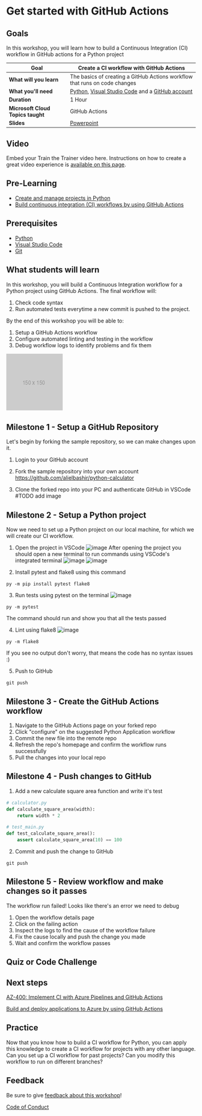 # Get started with GitHub Actions

## Goals

In this workshop, you will learn how to build a Continuous Integration (CI) workflow in GitHub actions for a Python project

| **Goal**                      | Create a CI workflow with GitHub Actions                                    |
| ----------------------------- | --------------------------------------------------------------------- |
| **What will you learn**       | The basics of creating a GitHub Actions workflow that runs on code changes|
| **What you'll need**          | [Python](https://www.python.org/downloads/), [Visual Studio Code](https://code.visualstudio.com/download) and a [GitHub account](https://github.com/signup) |
| **Duration**                  | 1 Hour |
| **Microsoft Cloud Topics taught**                 | GitHub Actions |
| **Slides** | [Powerpoint](slides.pptx) 
                         
## Video

Embed your Train the Trainer video here. Instructions on how to create a great video experience is [available on this page](../video-guidance.md).

## Pre-Learning
- [Create and manage projects in Python](https://docs.microsoft.com/en-us/learn/modules/python-create-manage-projects/)
- [Build continuous integration (CI) workflows by using GitHub Actions](https://docs.microsoft.com/en-us/learn/modules/github-actions-ci/)

## Prerequisites

- [Python](https://www.python.org/downloads/)
- [Visual Studio Code](https://code.visualstudio.com/download)
- [Git](https://git-scm.com/download)

## What students will learn

<!-- *In this area, describe the scenario and intended solution, paraphrasing what is in the module or creating a brief description here*

Example: Have you ever wanted to visit a museum virtually or explore its collections right from your home computer? In this workshop, use an API, or Application Programming Interface, to learn more about a museum collection. -->

In this workshop, you will build a Continuous Integration workflow for a Python project using GitHub Actions. The final workflow will:

1. Check code syntax
2. Run automated tests
everytime a new commit is pushed to the project.

By the end of this workshop you will be able to:
1. Setup a GitHub Actions workflow
2. Configure automated linting and testing in the workflow
3. Debug workflow logs to identify problems and fix them


![image of passing workflow](images/placeholder.png)

## Milestone 1 - Setup a GitHub Repository

Let's begin by forking the sample repository, so we can make changes upon it.

1. Login to your GitHub account

2. Fork the sample repository into your own account https://github.com/alielbashir/python-calculator

3. Clone the forked repo into your PC and authenticate GitHub in VSCode #TODO add image



## Milestone 2 - Setup a Python project

Now we need to set up a Python project on our local machine, for which we will create our CI workflow.

1. Open the project in VSCode
![image](https://user-images.githubusercontent.com/53450844/168304812-15adfdb3-910f-4f66-bace-1e6e18ae5641.png)
After opening the project you should open a new terminal to run commands using VSCode's integrated terminal
![image](https://user-images.githubusercontent.com/53450844/168305239-9c7084cf-2c15-42d5-b55b-7099eaea5eba.png)
![image](https://user-images.githubusercontent.com/53450844/168305326-2ec5af48-7426-453d-9a80-f0734fa4248d.png)

2. Install pytest and flake8 using this command
```
py -m pip install pytest flake8
```
3. Run tests using pytest on the terminal
![image](https://user-images.githubusercontent.com/53450844/168305834-14728299-046c-4e81-8ee9-89d456c9b4ea.png)
```
py -m pytest
```
The command should run and show you that all the tests passed

4. Lint using flake8
![image](https://user-images.githubusercontent.com/53450844/168306766-687b6f8a-f31a-436b-853a-c767f476ded4.png)
```
py -m flake8
```
If you see no output don't worry, that means the code has no syntax issues :)

5. Push to GitHub
```
git push
```

## Milestone 3 - Create the GitHub Actions workflow

1. Navigate to the GitHub Actions page on your forked repo
2. Click "configure" on the suggested Python Application workflow
3. Commit the new file into the remote repo
4. Refresh the repo's homepage and confirm the workflow runs successfully
5. Pull the changes into your local repo


## Milestone 4 - Push changes to GitHub

1. Add a new calculate square area function and write it's test
```py
# calculator.py
def calculate_square_area(width):
    return width * 2 
```
```py
# test_main.py
def test_calculate_square_area():
    assert calculate_square_area(10) == 100
```

2. Commit and push the change to GitHub
```
git push
```


## Milestone 5 - Review workflow and make changes so it passes

The workflow run failed! Looks like there's an error we need to debug

1. Open the workflow details page
2. Click on the failing action
3. Inspect the logs to find the cause of the workflow failure
4. Fix the cause locally and push the change you made
5. Wait and confirm the workflow passes


## Quiz or Code Challenge


## Next steps


[AZ-400: Implement CI with Azure Pipelines and GitHub Actions](https://docs.microsoft.com/en-us/learn/paths/az-400-implement-ci-azure-pipelines-github-actions/)

[Build and deploy applications to Azure by using GitHub Actions](https://docs.microsoft.com/en-us/learn/modules/github-actions-cd/)

## Practice

Now that you know how to build a CI workflow for Python, you can apply this knowledge to create a CI workflow for projects with any other language. Can you set up a CI workflow for past projects? Can you modify this workflow to run on different branches? 

## Feedback

Be sure to give [feedback about this workshop](https://forms.office.com/r/MdhJWMZthR)!

[Code of Conduct](../CODE_OF_CONDUCT.md)

